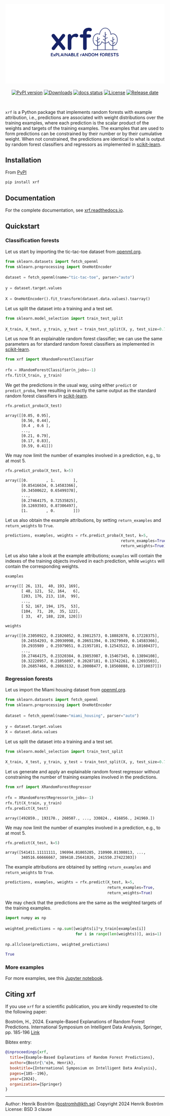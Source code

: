 <p align="center"><a href="https://xrf.readthedocs.io"><img alt="xrf" src="https://github.com/henrikbostrom/xrf/blob/main/docs/xrf.png"></a></p>

<p align="center">
<a href="https://pypi.org/project/xrf/"><img src="https://img.shields.io/badge/pypi package-0.1.1-brightgreen" alt="PyPI version" height=20 align="center"></a>
<a href="https://pepy.tech/project/xrf"><img src="https://static.pepy.tech/badge/xrf?dummy=unused" alt="Downloads" height=20 align="center"></a>
<a href="https://xrf.readthedocs.io/en/latest"><img src="https://readthedocs.org/projects/xrf/badge/?version=latest" alt="docs status" height=20 align="center"></a> 
<a href="https://github.com/henrikbostrom/xrf/blob/main/LICENSE"><img src="https://img.shields.io/badge/license-BSD--3--clause-blue" alt="License" height=20 align="center"></a>
<a href="https://github.com/henrikbostrom/xrf/blob/main/CHANGELOG.md"><img src="https://img.shields.io/badge/release--date-Nov.%2030,%202024-FFA500" alt="Release date" height=20 align="center"></a>
</p>

<br>

``xrf`` is a Python package that implements random forests with 
example attribution, i.e., predictions are
associated with weight distributions over the training examples, where
each prediction is the scalar product of the weights and targets of
the training examples. The examples that are used to form
predictions can be constrained by their number or by their cumulative
weight. When not constrained, the predictions are identical to what is
output by random forest classifiers and regressors as implemented in
[scikit-learn](https://scikit-learn.org/).

## Installation

From [PyPI](https://pypi.org/project/xrf/)

```bash
pip install xrf
```

## Documentation

For the complete documentation, see [xrf.readthedocs.io](https://xrf.readthedocs.io/en/latest/).

## Quickstart

### Classification forests

Let us start by importing the tic-tac-toe dataset from [openml.org](www.openml.org).

```python
from sklearn.datasets import fetch_openml
from sklearn.preprocessing import OneHotEncoder

dataset = fetch_openml(name="tic-tac-toe", parser="auto")

y = dataset.target.values

X = OneHotEncoder().fit_transform(dataset.data.values).toarray()
```

Let us split the dataset into a training and a test set.

```python
from sklearn.model_selection import train_test_split

X_train, X_test, y_train, y_test = train_test_split(X, y, test_size=0.75)
```

Let us now fit an explainable random forest classifier; we can use the same parameters as for standard random forest classifiers as implemented in [scikit-learn](https://scikit-learn.org/).

```python
from xrf import XRandomForestClassifier

rfx = XRandomForestClassifier(n_jobs=-1)
rfx.fit(X_train, y_train)
```

We get the predictions in the usual way, using either `predict` or `predict_proba`, here resulting in exactly the same output as the standard random forest classifiers in [scikit-learn](https://scikit-learn.org/). 

```python
rfx.predict_proba(X_test)
```

```numpy
array([[0.05, 0.95],
       [0.56, 0.44],
       [0.4 , 0.6 ],
       ...,
       [0.21, 0.79],
       [0.17, 0.83],
       [0.59, 0.41]])
```

We may now limit the number of examples involved in a prediction, e.g., to at most 5.

```python
rfx.predict_proba(X_test, k=5)
```

```numpy
array([[0.        , 1.        ],
       [0.85416634, 0.14583366],
       [0.34500622, 0.65499378],
       ...,
       [0.27464175, 0.72535825],
       [0.12693503, 0.87306497],
       [1.        , 0.        ]])
```

Let us also obtain the example attributions, by setting `return_examples` and `return_weights` to `True`.

```python
predictions, examples, weights = rfx.predict_proba(X_test, k=5, 
                                                   return_examples=True, 
                                                   return_weights=True)
```

Let us also take a look at the example attributions; `examples` will contain the indexes of the training objects involved in each prediction, while `weights` will contain the corresponding weights.

```python
examples
```

```numpy
array([[ 26, 131,  40, 193, 169],
       [ 48, 121,  52, 164,   6],
       [203, 176, 213, 110,  99],
       ...,
       [ 52, 167, 194, 175,  53],
       [104,  71,  20,  35, 122],
       [ 33,  47, 188, 228, 120]])
```

```python
weights
```

```numpy
array([[0.23050922, 0.21026052, 0.19812573, 0.18882078, 0.17228375],
       [0.24554293, 0.20930998, 0.20651394, 0.19279949, 0.14583366],
       [0.2935989 , 0.25979051, 0.21957101, 0.12543522, 0.10160437],
       ...,
       [0.27464175, 0.23320384, 0.19853987, 0.15467345, 0.13894108],
       [0.32220957, 0.21056097, 0.20287181, 0.13742261, 0.12693503],
       [0.26857466, 0.20863132, 0.20008477, 0.18560888, 0.13710037]])
```

### Regression forests

Let us import the Miami housing dataset from [openml.org](www.openml.org).

```python
from sklearn.datasets import fetch_openml
from sklearn.preprocessing import OneHotEncoder

dataset = fetch_openml(name="miami_housing", parser="auto")

y = dataset.target.values
X = dataset.data.values
```

Let us split the dataset into a training and a test set.

```python
from sklearn.model_selection import train_test_split

X_train, X_test, y_train, y_test = train_test_split(X, y, test_size=0.75)
```

Let us generate and apply an explainable random forest regressor without constraining the number of training examples involved in the predictions.

```python
from xrf import XRandomForestRegressor

rfx = XRandomForestRegressor(n_jobs=-1)
rfx.fit(X_train, y_train)
rfx.predict(X_test)
```

```numpy
array([492859., 193170., 260507., ..., 330824., 416856., 241969.])
```

We may now limit the number of examples involved in a prediction, e.g., to at most 5.

```python
rfx.predict(X_test, k=5)
```

```numpy
array([541411.11111111, 196994.81865285, 210900.81300813, ...,
       340516.66666667, 389410.25641026, 241550.27422303])
```

The example attributions are obtained by setting `return_examples` and `return_weights` to `True`.

```python
predictions, examples, weights = rfx.predict(X_test, k=5,
                                             return_examples=True,
                                             return_weights=True)
```

We may check that the predictions are the same as the weighted targets of the training examples.

```python
import numpy as np

weighted_predictions = np.sum([weights[i]*y_train[examples[i]] 
                               for i in range(len(weights))], axis=1)

np.allclose(predictions, weighted_predictions)
```

```python
True
```

### More examples

For more examples, see this [Jupyter notebook](https://github.com/henrikbostrom/xrf/blob/main/docs/Examples.ipynb).

## Citing xrf

If you use `xrf` for a scientific publication, you are kindly requested to cite the following paper:

Boström, H., 2024. Example-Based Explanations of Random Forest Predictions. International Symposium on Intelligent Data Analysis, Springer, pp. 185-196 [Link](https://arxiv.org/pdf/2311.14581)

Bibtex entry:

```bibtex
@inproceedings{xrf,
  title={Example-Based Explanations of Random Forest Predictions},
  author={Bostr{\"o}m, Henrik},
  booktitle={International Symposium on Intelligent Data Analysis},
  pages={185--196},
  year={2024},
  organization={Springer}
}
```

- - -

Author: Henrik Boström (bostromh@kth.se)
Copyright 2024 Henrik Boström
License: BSD 3 clause
